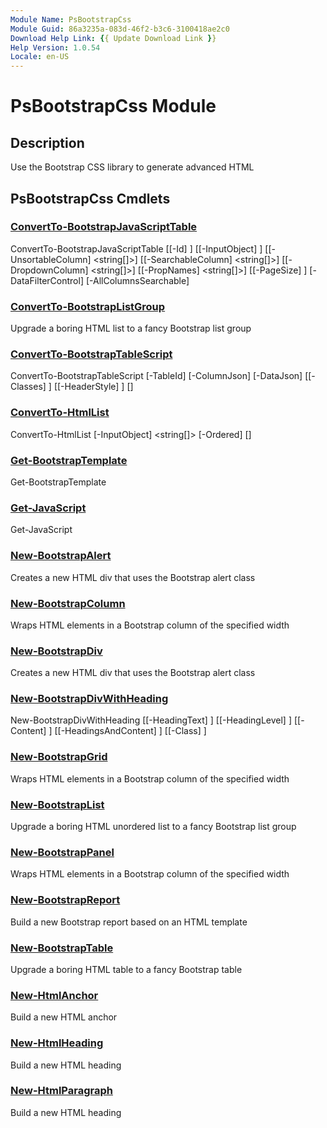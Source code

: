 ```yaml
---
Module Name: PsBootstrapCss
Module Guid: 86a3235a-083d-46f2-b3c6-3100418ae2c0
Download Help Link: {{ Update Download Link }}
Help Version: 1.0.54
Locale: en-US
---
```


# PsBootstrapCss Module
## Description
Use the Bootstrap CSS library to generate advanced HTML

## PsBootstrapCss Cmdlets
### [ConvertTo-BootstrapJavaScriptTable](ConvertTo-BootstrapJavaScriptTable.md)

ConvertTo-BootstrapJavaScriptTable [[-Id] <string>] [[-InputObject] <Object>] [[-UnsortableColumn] <string[]>] [[-SearchableColumn] <string[]>] [[-DropdownColumn] <string[]>] [[-PropNames] <string[]>] [[-PageSize] <int>] [-DataFilterControl] [-AllColumnsSearchable]


### [ConvertTo-BootstrapListGroup](ConvertTo-BootstrapListGroup.md)
Upgrade a boring HTML list to a fancy Bootstrap list group

### [ConvertTo-BootstrapTableScript](ConvertTo-BootstrapTableScript.md)

ConvertTo-BootstrapTableScript [-TableId] <string> [-ColumnJson] <string> [-DataJson] <string> [[-Classes] <string>] [[-HeaderStyle] <string>] [<CommonParameters>]


### [ConvertTo-HtmlList](ConvertTo-HtmlList.md)

ConvertTo-HtmlList [-InputObject] <string[]> [-Ordered] [<CommonParameters>]


### [Get-BootstrapTemplate](Get-BootstrapTemplate.md)

Get-BootstrapTemplate 


### [Get-JavaScript](Get-JavaScript.md)

Get-JavaScript 


### [New-BootstrapAlert](New-BootstrapAlert.md)
Creates a new HTML div that uses the Bootstrap alert class

### [New-BootstrapColumn](New-BootstrapColumn.md)
Wraps HTML elements in a Bootstrap column of the specified width

### [New-BootstrapDiv](New-BootstrapDiv.md)
Creates a new HTML div that uses the Bootstrap alert class

### [New-BootstrapDivWithHeading](New-BootstrapDivWithHeading.md)

New-BootstrapDivWithHeading [[-HeadingText] <string>] [[-HeadingLevel] <ushort>] [[-Content] <string>] [[-HeadingsAndContent] <hashtable>] [[-Class] <string>]


### [New-BootstrapGrid](New-BootstrapGrid.md)
Wraps HTML elements in a Bootstrap column of the specified width

### [New-BootstrapList](New-BootstrapList.md)
Upgrade a boring HTML unordered list to a fancy Bootstrap list group

### [New-BootstrapPanel](New-BootstrapPanel.md)
Wraps HTML elements in a Bootstrap column of the specified width

### [New-BootstrapReport](New-BootstrapReport.md)
Build a new Bootstrap report based on an HTML template

### [New-BootstrapTable](New-BootstrapTable.md)
Upgrade a boring HTML table to a fancy Bootstrap table

### [New-HtmlAnchor](New-HtmlAnchor.md)
Build a new HTML anchor

### [New-HtmlHeading](New-HtmlHeading.md)
Build a new HTML heading

### [New-HtmlParagraph](New-HtmlParagraph.md)
Build a new HTML heading



